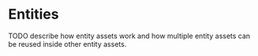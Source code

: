 # Entities

TODO describe how entity assets work and how multiple entity assets can be
reused inside other entity assets.
